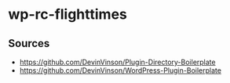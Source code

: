 # wp-rc-flighttimes


## Sources
* https://github.com/DevinVinson/Plugin-Directory-Boilerplate
* https://github.com/DevinVinson/WordPress-Plugin-Boilerplate
